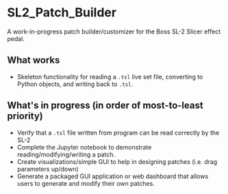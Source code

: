 # SL2_Patch_Builder
A work-in-progress patch builder/customizer for the Boss SL-2 Slicer effect pedal.

## What works
- Skeleton functionality for reading a `.tsl` live set file, converting to Python objects, and writing back to `.tsl`.

## What's in progress (in order of most-to-least priority)
- Verify that a `.tsl` file written from program can be read correctly by the SL-2
- Complete the Jupyter notebook to demonstrate reading/modifying/writing a patch.
- Create visualizations/simple GUI to help in designing patches (i.e. drag parameters up/down)
- Generate a packaged GUI application or web dashboard that allows users to generate and modify their own patches.
